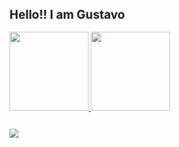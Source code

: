 ## Hello!! I am Gustavo
 <div>
  <a href="https://github.com/gustavomghisi7">
  <img height="140em" src="https://github-readme-stats.vercel.app/api?username=gustavomghisi7&show_icons=true&theme=gotham&include_all_commits=true&count_private=true"/>
  <img height="140em" src="https://github-readme-stats.vercel.app/api/top-langs/?username=gustavomghisi7&layout=compact&langs_count=16&theme=gotham&include_all_commits=true&count_private=true"/>
<div>
  
  ##
 
<a href="https://www.linkedin.com/in/gustavomghisi" target="_blank"><img src="https://img.shields.io/badge/-LinkedIn-%230077B5?style=for-the-badge&logo=linkedin&logoColor=white" target="_blank"></a> 
</div>

